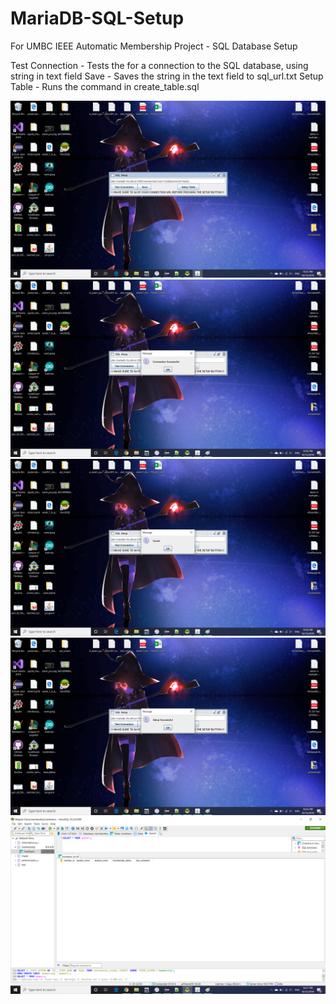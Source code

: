 # MariaDB-SQL-Setup
 For UMBC IEEE Automatic Membership Project - SQL Database Setup

Test Connection - Tests the for a connection to the SQL database, using string in text field
Save - Saves the string in the text field to sql_url.txt
Setup Table - Runs the command in create_table.sql

![](screenshots/default_look.png)
![](screenshots/test_connection.png)
![](screenshots/saved.png)
![](screenshots/setup_successful.png)
![](screenshots/sql_database.png)
